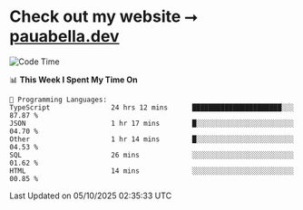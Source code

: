 # Check out my website ⭢ [pauabella.dev](https://pauabella.dev)

<!--START_SECTION:waka-->
![Code Time](http://img.shields.io/badge/Code%20Time-4%2C873%20hrs%2056%20mins-blue)

📊 **This Week I Spent My Time On** 

```text
💬 Programming Languages: 
TypeScript               24 hrs 12 mins      ██████████████████████░░░   87.87 % 
JSON                     1 hr 17 mins        █░░░░░░░░░░░░░░░░░░░░░░░░   04.70 % 
Other                    1 hr 14 mins        █░░░░░░░░░░░░░░░░░░░░░░░░   04.53 % 
SQL                      26 mins             ░░░░░░░░░░░░░░░░░░░░░░░░░   01.62 % 
HTML                     14 mins             ░░░░░░░░░░░░░░░░░░░░░░░░░   00.85 % 
```


 Last Updated on 05/10/2025 02:35:33 UTC
<!--END_SECTION:waka-->
